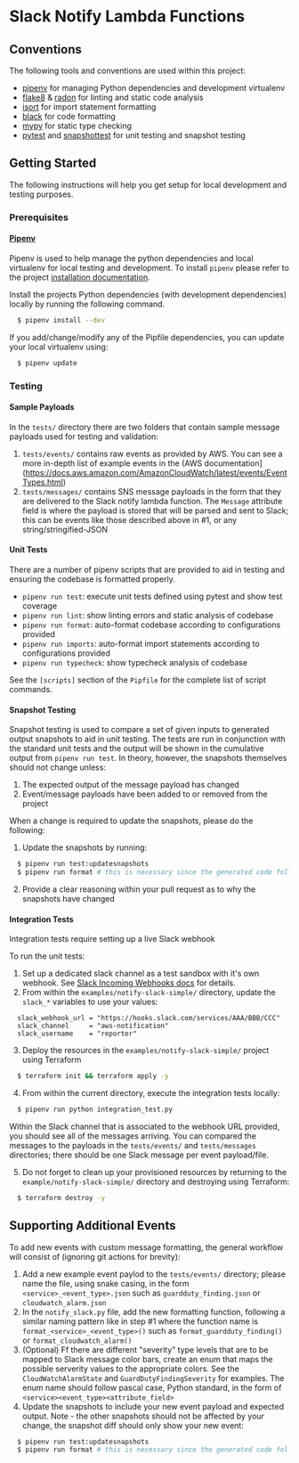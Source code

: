 # Slack Notify Lambda Functions

## Conventions

The following tools and conventions are used within this project:

- [pipenv](https://github.com/pypa/pipenv) for managing Python dependencies and development virtualenv
- [flake8](https://github.com/PyCQA/flake8) & [radon](https://github.com/rubik/radon) for linting and static code analysis
- [isort](https://github.com/timothycrosley/isort) for import statement formatting
- [black](https://github.com/ambv/black) for code formatting
- [mypy](https://github.com/python/mypy) for static type checking
- [pytest](https://github.com/pytest-dev/pytest) and [snapshottest](https://github.com/syrusakbary/snapshottest) for unit testing and snapshot testing

## Getting Started

The following instructions will help you get setup for local development and testing purposes.

### Prerequisites

#### [Pipenv](https://github.com/pypa/pipenv)

Pipenv is used to help manage the python dependencies and local virtualenv for local testing and development. To install `pipenv` please refer to the project [installation documentation](https://github.com/pypa/pipenv#installation).

Install the projects Python dependencies (with development dependencies) locally by running the following command.

```bash
  $ pipenv install --dev
```

If you add/change/modify any of the Pipfile dependencies, you can update your local virtualenv using:

```bash
  $ pipenv update
```

### Testing

#### Sample Payloads

In the `tests/` directory there are two folders that contain sample message payloads used for testing and validation:

1. `tests/events/` contains raw events as provided by AWS. You can see a more in-depth list of example events in the (AWS documentation](https://docs.aws.amazon.com/AmazonCloudWatch/latest/events/EventTypes.html)
2. `tests/messages/` contains SNS message payloads in the form that they are delivered to the Slack notify lambda function. The `Message` attribute field is where the payload is stored that will be parsed and sent to Slack; this can be events like those described above in #1, or any string/stringified-JSON

#### Unit Tests

There are a number of pipenv scripts that are provided to aid in testing and ensuring the codebase is formatted properly.

- `pipenv run test`: execute unit tests defined using pytest and show test coverage
- `pipenv run lint`: show linting errors and static analysis of codebase
- `pipenv run format`: auto-format codebase according to configurations provided
- `pipenv run imports`: auto-format import statements according to configurations provided
- `pipenv run typecheck`: show typecheck analysis of codebase

See the `[scripts]` section of the `Pipfile` for the complete list of script commands.

#### Snapshot Testing

Snapshot testing is used to compare a set of given inputs to generated output snapshots to aid in unit testing. The tests are run in conjunction with the standard unit tests and the output will be shown in the cumulative output from `pipenv run test`. In theory, however, the snapshots themselves should not change unless:

1. The expected output of the message payload has changed
2. Event/message payloads have been added to or removed from the project

When a change is required to update the snapshots, please do the following:

1. Update the snapshots by running:

```bash
  $ pipenv run test:updatesnapshots
  $ pipenv run format # this is necessary since the generated code follows its own style
```

2. Provide a clear reasoning within your pull request as to why the snapshots have changed

#### Integration Tests

Integration tests require setting up a live Slack webhook

To run the unit tests:

1.  Set up a dedicated slack channel as a test sandbox with it's own webhook. See [Slack Incoming Webhooks docs](https://api.slack.com/messaging/webhooks) for details.
2.  From within the `examples/notify-slack-simple/` directory, update the `slack_*` variables to use your values:

```hcl
  slack_webhook_url = "https://hooks.slack.com/services/AAA/BBB/CCC"
  slack_channel     = "aws-notification"
  slack_username    = "reporter"
```

3. Deploy the resources in the `examples/notify-slack-simple/` project using Terraform

```bash
  $ terraform init && terraform apply -y
```

4.  From within the current directory, execute the integration tests locally:

```bash
  $ pipenv run python integration_test.py
```

Within the Slack channel that is associated to the webhook URL provided, you should see all of the messages arriving. You can compared the messages to the payloads in the `tests/events/` and `tests/messages` directories; there should be one Slack message per event payload/file.

5. Do not forget to clean up your provisioned resources by returning to the `example/notify-slack-simple/` directory and destroying using Terraform:

```bash
  $ terraform destroy -y
```

## Supporting Additional Events

To add new events with custom message formatting, the general workflow will consist of (ignoring git actions for brevity):

1. Add a new example event paylod to the `tests/events/` directory; please name the file, using snake casing, in the form `<service>_<event_type>.json` such as `guardduty_finding.json` or `cloudwatch_alarm.json`
2. In the `notify_slack.py` file, add the new formatting function, following a similar naming pattern like in step #1 where the function name is `format_<service>_<event_type>()` such as `format_guardduty_finding()` or `format_cloudwatch_alarm()`
3. (Optional) Ff there are different "severity" type levels that are to be mapped to Slack message color bars, create an enum that maps the possible serverity values to the appropriate colors. See the `CloudWatchAlarmState` and `GuardDutyFindingSeverity` for examples. The enum name should follow pascal case, Python standard, in the form of `<service><event_type><attribute_field>`
4. Update the snapshots to include your new event payload and expected output. Note - the other snapshots should not be affected by your change, the snapshot diff should only show your new event:

```bash
  $ pipenv run test:updatesnapshots
  $ pipenv run format # this is necessary since the generated code follows its own style
```
